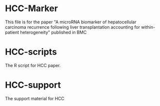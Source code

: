 # HCC-Marker
This file is for the paper  "A microRNA biomarker of hepatocellular carcinoma recurrence following liver transplantation accounting for within-patient heterogeneity" published in BMC
# HCC-scripts
The R script for HCC paper.
# HCC-support
The support material for HCC
